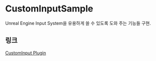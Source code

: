 # CustomInputSample
Unreal Engine Input System을 유용하게 쓸 수 있도록 도와 주는 기능들 구현.

## 링크
[CustomInput Plugin](https://www.notion.so/CustomInput-Plugin-e0f878e08e194cb896211ef9e2f68c3d?pvs=4)

